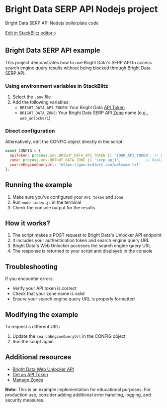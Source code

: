 # Bright Data SERP API Nodejs project
Bright Data SERP API Nodejs boilerplate code



[Edit in StackBlitz editor ⚡️](https://stackblitz.com/~/github.com/luminati-io/bright-data-serp-api-nodejs-project?file=index.js)

## Bright Data SERP API example

This project demonstrates how to use Bright Data's SERP API to access search engine query results without being blocked through Bright Data SERP API.


### Using environment variables in StackBlitz

1. Select the `.env` file
2. Add the following variables:
   - `BRIGHT_DATA_API_TOKEN`: Your Bright Data [API Token](https://docs.brightdata.com/general/account/api-token)
   - `BRIGHT_DATA_ZONE`: Your Bright Data SERP API [Zone](https://brightdata.com/cp/zones) name (e.g., `web_unlocker1`)

### Direct configuration

Alternatively, edit the CONFIG object directly in the script:

```javascript
const CONFIG = {
  apiToken: process.env.BRIGHT_DATA_API_TOKEN || 'YOUR_API_TOKEN', // Replace with your actual token
  zone: process.env.BRIGHT_DATA_ZONE || 'serp_api1',           // Replace with your SERP APIzone
  searchEngineQueryUrl: 'https://geo.brdtest.com/welcome.txt'                 // Replace with your search engine query URL
};
```

## Running the example

1. Make sure you've configured your `API token` and `zone`
2. Run `node index.js` in the terminal
3. Check the console output for the results

## How it works?

1. The script makes a POST request to Bright Data's Unlocker API endpoint
2. It includes your authentication token and search engine query URL
3. Bright Data's Web Unlocker accesses the search engine query URL
4. The response is returned to your script and displayed in the console

## Troubleshooting

If you encounter errors:

- Verify your API token is correct
- Check that your zone name is valid
- Ensure your search engine query URL is properly formatted

## Modifying the example

To request a different URL:
1. Update the `searchEngineQueryUrl` in the CONFIG object
2. Run the script again

## Additional resources

- [Bright Data Web Unlocker API](https://docs.brightdata.com/scraping-automation/web-unlocker/introduction)
- [Get an API Token](https://docs.brightdata.com/general/account/api-token)
- [Manage Zones](https://brightdata.com/cp/zones)

**Note:** This is an example implementation for educational purposes. For production use, consider adding additional error handling, logging, and security measures.
